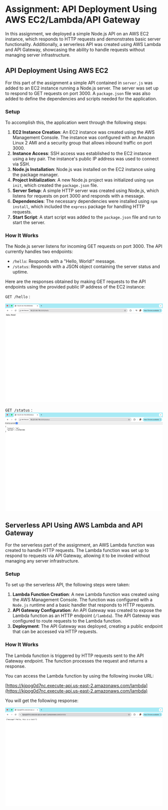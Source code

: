 # Assignment: API Deployment Using AWS EC2/Lambda/API Gateway
In this assignment, we deployed a simple Node.js API on an AWS EC2 instance, which responds to HTTP requests and demonstrates basic server functionality. Additionally, a serverless API was created using AWS Lambda and API Gateway, showcasing the ability to handle requests without managing server infrastructure.


## API Deployment Using AWS EC2
For this part of the assignment a simple API contained in `server.js` was added to an EC2 instance running a Node.js server. The server was set up to respond to GET requests on port 3000. A `package.json` file was also added to define the dependencies and scripts needed for the application.

### Setup
To accomplish this, the application went through the following steps:
1. **EC2 Instance Creation**: An EC2 instance was created using the AWS Management Console. The instance was configured with an Amazon Linux 2 AMI and a security group that allows inbound traffic on port 3000.
2. **Instance Access**: SSH access was established to the EC2 instance using a key pair. The instance's public IP address was used to connect via SSH.
3. **Node.js Installation**: Node.js was installed on the EC2 instance using the package manager.
4. **Project Initialization**: A new Node.js project was initialized using `npm init`, which created the `package.json` file.
5. **Server Setup**: A simple HTTP server was created using Node.js, which listens for requests on port 3000 and responds with a message.
6. **Dependencies**: The necessary dependencies were installed using `npm install`, which included the `express` package for handling HTTP requests.
7. **Start Script**: A start script was added to the `package.json` file and run to start the server.

### How It Works
The Node.js server listens for incoming GET requests on port 3000. The API currently handles two endpoints:
- `/hello`: Responds with a "Hello, World!" message.
- `/status`: Responds with a JSON object containing the server status and uptime.

Here are the responses obtained by making GET requests to the API endpoints using the provided public IP address of the EC2 instance:

`GET /hello` :

![](./images/hello.png)

`GET /status` :
![](./images/status.png)


## Serverless API Using AWS Lambda and API Gateway
For the serverless part of the assignment, an AWS Lambda function was created to handle HTTP requests. The Lambda function was set up to respond to requests via API Gateway, allowing it to be invoked without managing any server infrastructure.

### Setup
To set up the serverless API, the following steps were taken:
1. **Lambda Function Creation**: A new Lambda function was created using the AWS Management Console. The function was configured with a `Node.js` runtime and a basic handler that responds to HTTP requests.
2. **API Gateway Configuration**: An API Gateway was created to expose the Lambda function as an HTTP endpoint (`/lambda`). The API Gateway was configured to route requests to the Lambda function.
3. **Deployment**: The API Gateway was deployed, creating a public endpoint that can be accessed via HTTP requests.

### How It Works
The Lambda function is triggered by HTTP requests sent to the API Gateway endpoint. The function processes the request and returns a response.

You can access the Lambda function by using the following invoke URL:

[https://kjpog0d7nc.execute-api.us-east-2.amazonaws.com/lambda](https://kjpog0d7nc.execute-api.us-east-2.amazonaws.com/lambda)

You will get the following response:

![](./images/lambda.png)
